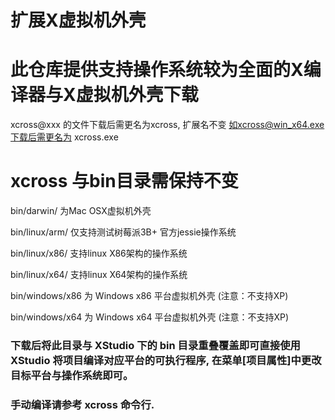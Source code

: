 # 扩展X虚拟机外壳

# 此仓库提供支持操作系统较为全面的X编译器与X虚拟机外壳下载

xcross@xxx 的文件下载后需更名为xcross, 扩展名不变
如xcross@win_x64.exe下载后需更名为 xcross.exe

# xcross 与bin目录需保持不变


bin/darwin/ 为Mac OSX虚拟机外壳 

bin/linux/arm/ 仅支持测试树莓派3B+ 官方jessie操作系统

bin/linux/x86/ 支持linux X86架构的操作系统

bin/linux/x64/ 支持linux X64架构的操作系统

bin/windows/x86 为 Windows x86 平台虚拟机外壳 (注意：不支持XP)

bin/windows/x64 为 Windows x64 平台虚拟机外壳 (注意：不支持XP)


### 下载后将此目录与 XStudio 下的 bin 目录重叠覆盖即可直接使用 XStudio 将项目编译对应平台的可执行程序,  在菜单[项目属性]中更改目标平台与操作系统即可。

### 手动编译请参考 xcross 命令行.
